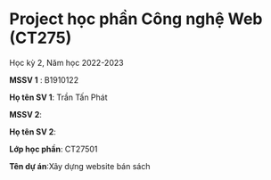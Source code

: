 # Project học phần Công nghệ Web (CT275)

Học kỳ 2, Năm học 2022-2023

**MSSV 1** : B1910122

**Họ tên SV 1**: Trần Tấn Phát

**MSSV 2**:

**Họ tên SV 2**:

**Lớp học phần**: CT27501

**Tên dự án**:Xây dựng website bán sách

